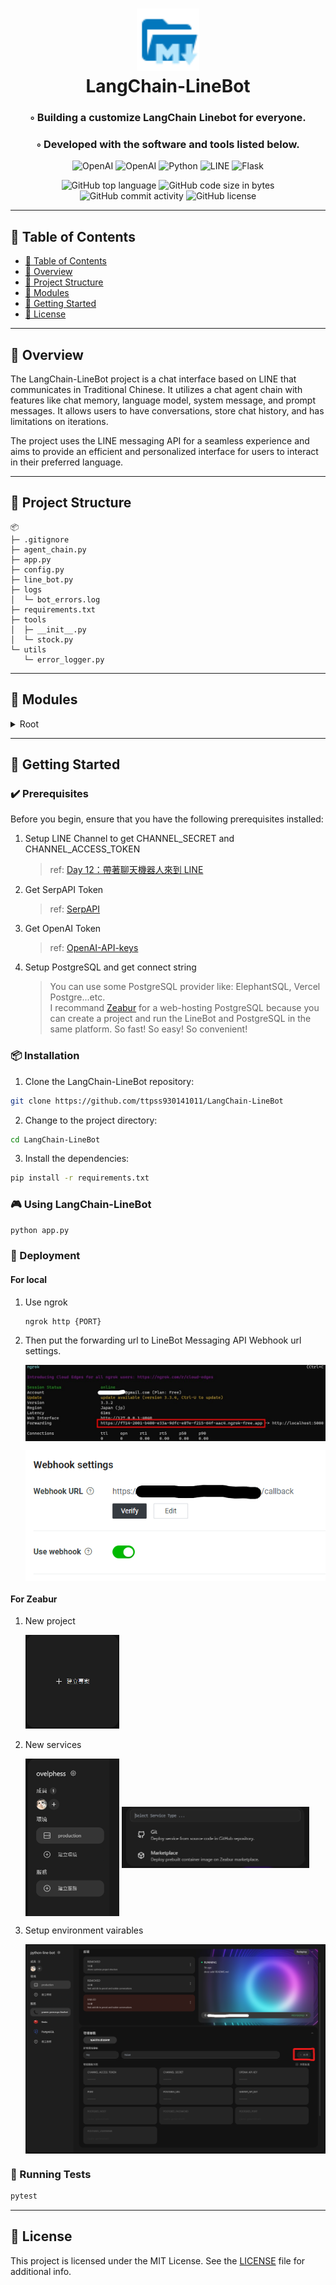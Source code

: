 <div align="center">
<h1 align="center">
<img src="https://raw.githubusercontent.com/PKief/vscode-material-icon-theme/ec559a9f6bfd399b82bb44393651661b08aaf7ba/icons/folder-markdown-open.svg" width="100" />
<br>LangChain-LineBot
</h1>
<h3>◦ Building a customize LangChain Linebot for everyone.</h3>
<h3>◦ Developed with the software and tools listed below.</h3>

<p align="center">
<img src="https://img.shields.io/badge/OpenAI-412991.svg?style&logo=OpenAI&logoColor=white" alt="OpenAI" />
<img src="https://img.shields.io/badge/LangChain-FFFFFF.svg?style&logo=LangChain&logoColor=white" alt="OpenAI" />
<img src="https://img.shields.io/badge/Python-3776AB.svg?style&logo=Python&logoColor=white" alt="Python" />
<img src="https://img.shields.io/badge/LINE-00C300.svg?style&logo=LINE&logoColor=white" alt="LINE" />
<img src="https://img.shields.io/badge/Flask-000000.svg?style&logo=Flask&logoColor=white" alt="Flask" />
</p>
<img src="https://img.shields.io/github/languages/top/ttpss930141011/LangChain-LineBot?style&color=5D6D7E" alt="GitHub top language" />
<img src="https://img.shields.io/github/languages/code-size/ttpss930141011/LangChain-LineBot?style&color=5D6D7E" alt="GitHub code size in bytes" />
<img src="https://img.shields.io/github/commit-activity/m/ttpss930141011/LangChain-LineBot?style&color=5D6D7E" alt="GitHub commit activity" />
<img src="https://img.shields.io/github/license/ttpss930141011/LangChain-LineBot?style&color=5D6D7E" alt="GitHub license" />
</div>

---

## 📒 Table of Contents
- [📒 Table of Contents](#-table-of-contents)
- [📍 Overview](#-overview)
- [📂 Project Structure](#project-structure)
- [🧩 Modules](#modules)
- [🚀 Getting Started](#-getting-started)
- [📄 License](#-license)

---


## 📍 Overview

The LangChain-LineBot project is a chat interface based on LINE that communicates in Traditional Chinese. It utilizes a chat agent chain with features like chat memory, language model, system message, and prompt messages. It allows users to have conversations, store chat history, and has limitations on iterations. 

The project uses the LINE messaging API for a seamless experience and aims to provide an efficient and personalized interface for users to interact in their preferred language.

---


## 📂 Project Structure

```
📦 
├─ .gitignore
├─ agent_chain.py
├─ app.py
├─ config.py
├─ line_bot.py
├─ logs
│  └─ bot_errors.log
├─ requirements.txt
├─ tools
│  ├─ __init__.py
│  └─ stock.py
└─ utils
   └─ error_logger.py
```


---

## 🧩 Modules

<details closed><summary>Root</summary>

| File                                                                                                   | Summary                                                                                                                                                                                                                                                                                                                                                                                                         |
| ---                                                                                                    | ---                                                                                                                                                                                                                                                                                                                                                                                                             |
| [agent_chain.py](https://github.com/ttpss930141011/LangChain-LineBot/blob/main/agent_chain.py)         | The code initializes LangChain services by creating a chat agent chain. This chain consists of a chat memory, a language model, a system message, and prompt messages. The agent chain is responsible for handling chat conversations, using tools when needed, and providing responses in Traditional Chinese. The code allows for storing chat history and limits the number of iterations in a conversation. |
| [app.py](https://github.com/ttpss930141011/LangChain-LineBot/blob/main/app.py)                         | This code defines a Flask server that acts as the backend for a LINE bot. It handles incoming callbacks and routes them to a handler. It also includes error handling for 404 and 500 errors. The server runs on a specified port and can be run in debug mode if required.                                                                                                                                     |
| [config.py](https://github.com/ttpss930141011/LangChain-LineBot/blob/main/config.py)                   | This code loads environment variables and assigns them to corresponding variables to be used in the application.                                                                                                                                                                                                                                                                                                |
| [line_bot.py](https://github.com/ttpss930141011/LangChain-LineBot/blob/main/line_bot.py)               | The code sets up a Line Bot webhook handler and configuration for channel access. It creates an agent chain dictionary to keep track of user sessions. It handles text and file messages received through the Line Bot webhook. It creates an agent chain for each user session and sends a reply message based on the user input, using the Line Bot messaging API.                                                                                                                                                                                                     |
| [tools/**](https://github.com/ttpss930141011/LangChain-LineBot/tree/main/tools)               | The code in tools is used on [Function Call](https://openai.com/blog/function-calling-and-other-api-updates).   |
| [error_logger.py](https://github.com/ttpss930141011/LangChain-LineBot/blob/main/utils\error_logger.py) | This code sets up error logging functionality. It configures a logger for recording errors and defines a file handler to write errors to a log file. It also creates a formatter to format the log entries and adds the handler to the logger. The purpose is to capture and store all error messages.                                                                                                          |

</details>

---

## 🚀 Getting Started

### ✔️ Prerequisites

Before you begin, ensure that you have the following prerequisites installed:

1. Setup LINE Channel to get CHANNEL_SECRET and CHANNEL_ACCESS_TOKEN 
    > ref:  [Day 12：帶著聊天機器人來到 LINE](https://ithelp.ithome.com.tw/articles/10221681)
2. Get SerpAPI Token
    > ref: [SerpAPI](https://serpapi.com/dashboard)
3. Get OpenAI Token
    > ref: [OpenAI-API-keys](https://platform.openai.com/account/api-keys)
4. Setup PostgreSQL and get connect string
    > You can use some PostgreSQL provider like: ElephantSQL, Vercel Postgre...etc.  
    I recommand [Zeabur](https://zeabur.com/zh-TW) for a web-hosting PostgreSQL because you can create a project and run the LineBot and PostgreSQL in the same platform. So fast! So easy! So convenient!

### 📦 Installation

1. Clone the LangChain-LineBot repository:
```sh
git clone https://github.com/ttpss930141011/LangChain-LineBot
```

2. Change to the project directory:
```sh
cd LangChain-LineBot
```

3. Install the dependencies:
```sh
pip install -r requirements.txt
```



### 🎮 Using LangChain-LineBot

```sh
python app.py
```

### 🚀 Deployment

#### For local

1. Use ngrok

    ``` 
    ngrok http {PORT}
    ```

2. Then put the forwarding url to LineBot Messaging API Webhook url settings.

    <img align=center src="static\images\ngrok.png" ></img>
    
    <img align=center src="static\images\webhook.png" ></img>


#### For Zeabur

1. New project

    <img src="static\images\newproject.png" width=150></img>

2. New services

    <img align=center src="static\images\newservice.png" width=150></img>
    <img align=center src="static\images\servicetype.png" width=300></img>
3. Setup environment vairables

    <img align=center src="static\images\complete.png" ></img>


### 🧪 Running Tests
```sh
pytest
```

---

## 📄 License

This project is licensed under the MIT License. See the [LICENSE](https://docs.github.com/en/communities/setting-up-your-project-for-healthy-contributions/adding-a-license-to-a-repository) file for additional info.
